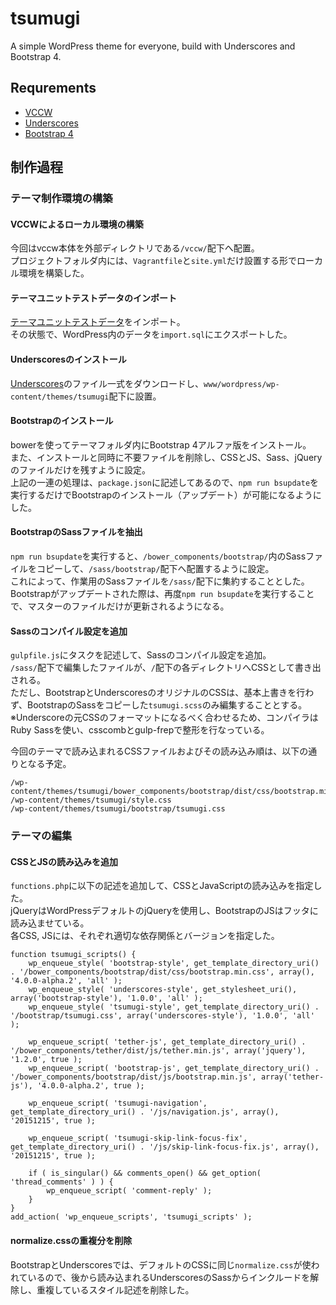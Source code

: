 # tsumugi

A simple WordPress theme for everyone, build with Underscores and Bootstrap 4.

## Requrements

- [VCCW](http://vccw.cc/)
- [Underscores](http://underscores.me/)
- [Bootstrap 4](http://v4-alpha.getbootstrap.com/)

## 制作過程

### テーマ制作環境の構築

#### VCCWによるローカル環境の構築

今回はvccw本体を外部ディレクトリである`/vccw/`配下へ配置。  
プロジェクトフォルダ内には、`Vagrantfile`と`site.yml`だけ設置する形でローカル環境を構築した。

#### テーマユニットテストデータのインポート

[テーマユニットテストデータ](https://wpdocs.osdn.jp/%E3%83%86%E3%83%BC%E3%83%9E%E3%83%A6%E3%83%8B%E3%83%83%E3%83%88%E3%83%86%E3%82%B9%E3%83%88)をインポート。  
その状態で、WordPress内のデータを`import.sql`にエクスポートした。

#### Underscoresのインストール

[Underscores](http://underscores.me/)のファイル一式をダウンロードし、`www/wordpress/wp-content/themes/tsumugi`配下に設置。

#### Bootstrapのインストール

bowerを使ってテーマフォルダ内にBootstrap 4アルファ版をインストール。  
また、インストールと同時に不要ファイルを削除し、CSSとJS、Sass、jQueryのファイルだけを残すように設定。  
上記の一連の処理は、`package.json`に記述してあるので、`npm run bsupdate`を実行するだけでBootstrapのインストール（アップデート）が可能になるようにした。

#### BootstrapのSassファイルを抽出

`npm run bsupdate`を実行すると、`/bower_components/bootstrap/`内のSassファイルをコピーして、`/sass/bootstrap/`配下へ配置するように設定。  
これによって、作業用のSassファイルを`/sass/`配下に集約することとした。  
Bootstrapがアップデートされた際は、再度`npm run bsupdate`を実行することで、マスターのファイルだけが更新されるようになる。

#### Sassのコンパイル設定を追加

`gulpfile.js`にタスクを記述して、Sassのコンパイル設定を追加。  
`/sass/`配下で編集したファイルが、`/`配下の各ディレクトリへCSSとして書き出される。  
ただし、BootstrapとUnderscoresのオリジナルのCSSは、基本上書きを行わず、BootstrapのSassをコピーした`tsumugi.scss`のみ編集することとする。  
※Underscoreの元CSSのフォーマットになるべく合わせるため、コンパイラはRuby Sassを使い、csscombとgulp-frepで整形を行なっている。

今回のテーマで読み込まれるCSSファイルおよびその読み込み順は、以下の通りとなる予定。

```
/wp-content/themes/tsumugi/bower_components/bootstrap/dist/css/bootstrap.min.css
/wp-content/themes/tsumugi/style.css
/wp-content/themes/tsumugi/bootstrap/tsumugi.css
```

### テーマの編集

#### CSSとJSの読み込みを追加

`functions.php`に以下の記述を追加して、CSSとJavaScriptの読み込みを指定した。  
jQueryはWordPressデフォルトのjQueryを使用し、BootstrapのJSはフッタに読み込ませている。  
各CSS, JSには、それぞれ適切な依存関係とバージョンを指定した。

```
function tsumugi_scripts() {
	wp_enqueue_style( 'bootstrap-style', get_template_directory_uri() . '/bower_components/bootstrap/dist/css/bootstrap.min.css', array(), '4.0.0-alpha.2', 'all' );
	wp_enqueue_style( 'underscores-style', get_stylesheet_uri(), array('bootstrap-style'), '1.0.0', 'all' );
	wp_enqueue_style( 'tsumugi-style', get_template_directory_uri() . '/bootstrap/tsumugi.css', array('underscores-style'), '1.0.0', 'all' );

	wp_enqueue_script( 'tether-js', get_template_directory_uri() . '/bower_components/tether/dist/js/tether.min.js', array('jquery'), '1.2.0', true );
	wp_enqueue_script( 'bootstrap-js', get_template_directory_uri() . '/bower_components/bootstrap/dist/js/bootstrap.min.js', array('tether-js'), '4.0.0-alpha.2', true );

	wp_enqueue_script( 'tsumugi-navigation', get_template_directory_uri() . '/js/navigation.js', array(), '20151215', true );

	wp_enqueue_script( 'tsumugi-skip-link-focus-fix', get_template_directory_uri() . '/js/skip-link-focus-fix.js', array(), '20151215', true );

	if ( is_singular() && comments_open() && get_option( 'thread_comments' ) ) {
		wp_enqueue_script( 'comment-reply' );
	}
}
add_action( 'wp_enqueue_scripts', 'tsumugi_scripts' );
```

#### normalize.cssの重複分を削除

BootstrapとUnderscoresでは、デフォルトのCSSに同じ`normalize.css`が使われているので、後から読み込まれるUnderscoresのSassからインクルードを解除し、重複しているスタイル記述を削除した。
